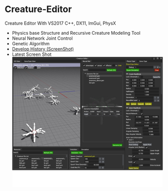 # Creature-Editor
Creature Editor With VS2017 C++, DX11, ImGui, PhysX
 - Physics base Structure and Recursive Creature Modeling Tool
 - Neural Network Joint Control
 - Genetic Algorithm
 - [Develop History (ScreenShot)](https://github.com/jjuiddong/Creature-Editor/wiki)
 - Latest Screen Shot
![](https://github.com/jjuiddong/Creature-Editor/blob/master/Doc/genome%20load.jpg?raw=true)

